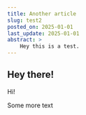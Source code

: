 ```yaml
---
title: Another article
slug: test2
posted_on: 2025-01-01
last_update: 2025-01-01
abstract: >
    Hey this is a test.
---
```


## Hey there!

Hi!


Some more text
